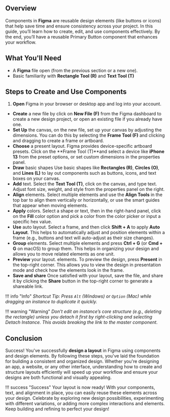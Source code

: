 
## Overview
Components in **Figma** are reusable design elements (like buttons or icons) that help save time and ensure consistency across your project. In this guide, you’ll learn how to create, edit, and use components effectively. By the end, you’ll have a reusable Primary Button component that enhances your workflow.

## What You'll Need

* A **Figma** file open (from the previous section or a new one).
* Basic familiarity with **Rectangle Tool (R)** and **Text Tool (T)**

## Steps to Create and Use Components

1. **Open** Figma in your browser or desktop app and log into your account.
* **Create** a new file by click on **New File (F)** from the Figma dashboard to create a new design project, or open an existing file if you already have one.
* **Set Up** the canvas, on the new file, set up your canvas by adjusting the dimensions. You can do this by selecting the **Frame Tool (F)** and clicking and dragging to create a frame or artboard.
* **Choose** a present layout. Figma provides device-specific artboard presets. Click on the **Frame Tool (T)**and select a device like **iPhone 13** from the preset options, or set custom dimensions in the properties panel.
* **Draw** basic shapes Use basic shapes like **Rectangles (R)**, **Circles (O)**, and **Lines (L)** to lay out components such as buttons, icons, and text boxes on your canvas.
* **Add** text. Select the **Text Tool (T)**, click on the canvas, and type text. Adjust font size, weight, and style from the properties panel on the right.
* **Align** elements. Select multiple elements and use the **Align Tools** in the top bar to align them vertically or horizontally, or use the smart guides that appear when moving elements.
* **Apply** colors. Select a shape or text, then in the right-hand panel, click on the **Fill** color option and pick a color from the color picker or input a specific hex value.
* **Use** auto layout. Select a frame, and then click **Shift + A** to apply **Auto Layout**. This helps to automatically adjust and position elements within a frame (e.g., buttons and text will auto-adjust as their size changes).
* **Group** elements. Select multiple elements and press **Ctrl + G** (or **Cmd + G** on macOS) to group them. This helps in organizing your design and allows you to move related elements as one unit.
* **Preview** your layout. elements. To preview the design, press **Present** in the top-right corner. This allows you to view the design in presentation mode and check how the elements look in the frame.
* **Save and share** Once satisfied with your layout, save the file, and share it by clicking the **Share** button in the top-right corner to generate a shareable link.


!!! info "Info"
    *Shortcut Tip: Press `Alt` (Windows) or `Option` (Mac) while dragging an instance to duplicate it quickly.*

!!! warning "Warning"
    *Don’t edit an instance’s core structure (e.g., deleting the rectangle) unless you detach it first by right-clicking and selecting Detach Instance. This avoids breaking the link to the master component.* 


## Conclusion

Success! You've successfully **design a layout** in Figma using components and design elements. By following these steps, you've laid the foundation for building a consistent and organized design. Whether you're designing an app, a website, or any other interface, understanding how to create and structure layouts efficiently will speed up your workflow and ensure your designs are both functional and visually appealing.

!!! success "Success"
    Your layout is now ready! With your components, text, and alignment in place, you can easily reuse these elements across your design. Celebrate by exploring new design possibilities, experimenting with different variations, or adding more complex interactions and elements. Keep building and refining to perfect your design!
